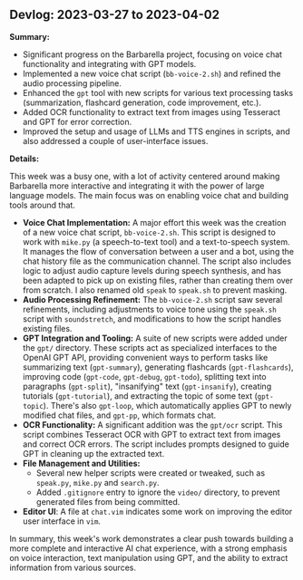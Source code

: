 ## Devlog: 2023-03-27 to 2023-04-02

**Summary:**

*   Significant progress on the Barbarella project, focusing on voice chat functionality and integrating with GPT models.
*   Implemented a new voice chat script (`bb-voice-2.sh`) and refined the audio processing pipeline.
*   Enhanced the `gpt` tool with new scripts for various text processing tasks (summarization, flashcard generation, code improvement, etc.).
*   Added OCR functionality to extract text from images using Tesseract and GPT for error correction.
*   Improved the setup and usage of LLMs and TTS engines in scripts, and also addressed a couple of user-interface issues.

**Details:**

This week was a busy one, with a lot of activity centered around making Barbarella more interactive and integrating it with the power of large language models. The main focus was on enabling voice chat and building tools around that.

*   **Voice Chat Implementation:** A major effort this week was the creation of a new voice chat script, `bb-voice-2.sh`.  This script is designed to work with `mike.py` (a speech-to-text tool) and a text-to-speech system.  It manages the flow of conversation between a user and a bot, using the chat history file as the communication channel. The script also includes logic to adjust audio capture levels during speech synthesis, and has been adapted to pick up on existing files, rather than creating them over from scratch. I also renamed old `speak` to `speak.sh` to prevent masking.
*   **Audio Processing Refinement:** The `bb-voice-2.sh` script saw several refinements, including adjustments to voice tone using the `speak.sh` script with `soundstretch`, and modifications to how the script handles existing files.
*   **GPT Integration and Tooling:** A suite of new scripts were added under the `gpt/` directory.  These scripts act as specialized interfaces to the OpenAI GPT API, providing convenient ways to perform tasks like summarizing text (`gpt-summary`), generating flashcards (`gpt-flashcards`), improving code (`gpt-code`, `gpt-debug`, `gpt-todo`), splitting text into paragraphs (`gpt-split`), "insanifying" text (`gpt-insanify`), creating tutorials (`gpt-tutorial`), and extracting the topic of some text (`gpt-topic`). There's also `gpt-loop`, which automatically applies GPT to newly modified chat files, and `gpt-pp`, which formats chat.
*   **OCR Functionality:** A significant addition was the `gpt/ocr` script. This script combines Tesseract OCR with GPT to extract text from images and correct OCR errors. The script includes prompts designed to guide GPT in cleaning up the extracted text.
*   **File Management and Utilities:**
    *   Several new helper scripts were created or tweaked, such as `speak.py`, `mike.py` and `search.py`.
    *   Added `.gitignore` entry to ignore the `video/` directory, to prevent generated files from being committed.
*   **Editor UI**: A file at `chat.vim` indicates some work on improving the editor user interface in `vim`.

In summary, this week's work demonstrates a clear push towards building a more complete and interactive AI chat experience, with a strong emphasis on voice interaction, text manipulation using GPT, and the ability to extract information from various sources.
